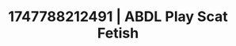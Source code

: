 ---
categories:
- Gangbang fantasy
- Retro fantasy play
- Anal play
- Pierced & proud
- Hog tying
image: /assets/images/1747788212491.jpg
layout: post
seo:
  description: Featured content with premium ABDL Play, Scat Fetish. HD images available.
  keywords: ABDL Play, Scat Fetish
  og_image: /assets/images/1747788212491.jpg
  schema_type: VisualArtwork
tags:
- ABDL Play
- '#1747788212491'
- Scat Fetish
title: 1747788212491 | ABDL Play Scat Fetish
---